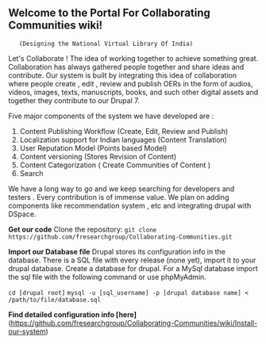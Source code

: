 ## Welcome to the Portal For Collaborating Communities wiki!
       (Designing the National Virtual Library Of India)
Let's Collaborate !
The idea of working together to achieve something great. Collaboration has always gathered people together and share ideas and contribute.
Our system is built by integrating this idea of collaboration where people create , edit , review and publish OERs in the form of audios, videos, images, texts, manuscripts, books, and such other digital assets and together they  contribute to our Drupal 7.
 
Five major components of the system we have developed are :
1. Content Publishing Workflow (Create, Edit, Review and Publish)
2. Localization support for Indian languages (Content Translation)
3. User Reputation Model (Points based Model)
4. Content versioning (Stores Revision of Content)
5. Content Categorization ( Create Communities of Content )
6. Search
 
We have a long way to go and we keep searching for developers and testers . Every contribution is of immense value. We plan on adding components like recommendation system , etc and integrating drupal with DSpace. 


**Get our code**
Clone the repository:
`git clone https://github.com/fresearchgroup/Collaborating-Communities.git`

**Import our Database file**
Drupal stores its configuration info in the database. There is a SQL file with every release (none yet), import it to your drupal database.
Create a database for drupal. For a MySql database import the sql file with the following command or use phpMyAdmin.

`cd [drupal root]`
`mysql -u [sql_username] -p [drupal database name] < /path/to/file/database.sql`
 

**Find detailed configuration info [here]** (https://github.com/fresearchgroup/Collaborating-Communities/wiki/Install-our-system)
